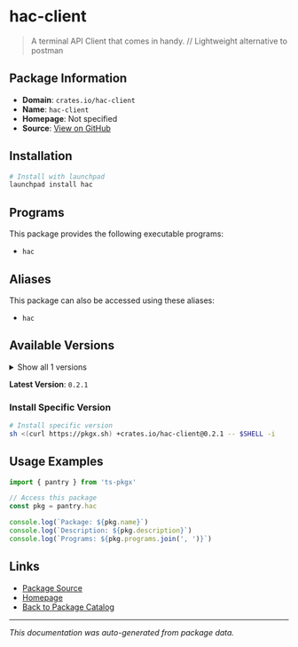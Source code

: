 # hac-client

> A terminal API Client that comes in handy. // Lightweight alternative to postman

## Package Information

- **Domain**: `crates.io/hac-client`
- **Name**: `hac-client`
- **Homepage**: Not specified
- **Source**: [View on GitHub](https://github.com/pkgxdev/pantry/tree/main/projects/crates.io/hac-client/package.yml)

## Installation

```bash
# Install with launchpad
launchpad install hac
```

## Programs

This package provides the following executable programs:

- `hac`

## Aliases

This package can also be accessed using these aliases:

- `hac`

## Available Versions

<details>
<summary>Show all 1 versions</summary>

- `0.2.1`

</details>

**Latest Version**: `0.2.1`

### Install Specific Version

```bash
# Install specific version
sh <(curl https://pkgx.sh) +crates.io/hac-client@0.2.1 -- $SHELL -i
```

## Usage Examples

```typescript
import { pantry } from 'ts-pkgx'

// Access this package
const pkg = pantry.hac

console.log(`Package: ${pkg.name}`)
console.log(`Description: ${pkg.description}`)
console.log(`Programs: ${pkg.programs.join(', ')}`)
```

## Links

- [Package Source](https://github.com/pkgxdev/pantry/tree/main/projects/crates.io/hac-client/package.yml)
- [Homepage](#)
- [Back to Package Catalog](../package-catalog.md)

---

*This documentation was auto-generated from package data.*
